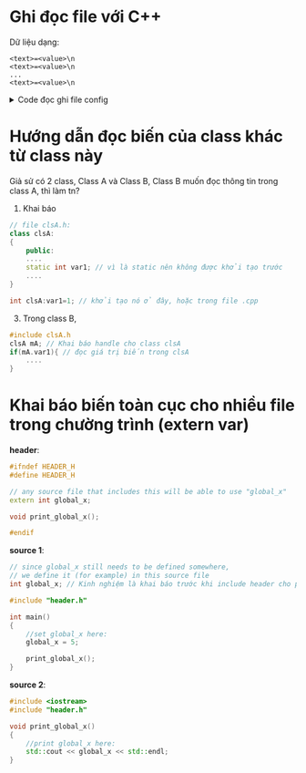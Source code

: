 # Ghi đọc file với C++

Dữ liệu dạng:
```
<text>=<value>\n
<text>=<value>\n
...
<text>=<value>\n
```

<details>
	<summary>Code đọc ghi file config</summary>


```c++
#ifndef FUNCS_H
#define FUNCS_H
#include <iostream>
#include <string>
#include <fstream>
#include <sstream>
using namespace std;


class funcs
{
public:
    funcs(); 

//-----------------------------------------
    int debTA=1;
    int debKhai=1;
    string filename="debugconfig.ini";

    ///
    /// \brief readDebugConfig
    /// Config file có nội dung là nhiều dòng
    /// Mỗi dòng có dạng: <string>=<value>
    /// Mục tiêu để đọc giá trị vào biến
    /// Nếu muốn thêm, thì thêm vào phần if(!ifi){
    /// và thêm biến bên trên
    void readDebugConfig(){
        ifstream ifi(filename); // config debug
        if (!ifi) {
            ofstream ofi;
            ofi.open(filename,fstream::out | fstream::trunc);
            ofi <<"debTA=1\n";
            ofi <<"debKhai=1\n";
            ofi.close();
        }else{
            string sName, line;
            int value;
            while(getline(ifi, line)){
                istringstream iss1(line);
                getline(iss1, sName, '=');
                iss1 >> value;
                if(sName.compare("debTA")==0){debTA=value;}
                if(sName.compare("debKhai")==0){debKhai=value;}
            }
        }
    }
//-----------------------------------------


};



#endif // FUNCS_H

```
	
</details>


# Hướng dẫn đọc biến của class khác từ class này

Giả sử có 2 class, Class A và Class B, Class B muốn đọc thông tin trong class A, thì làm tn?
1. Khai báo 

```c++
// file clsA.h:
class clsA:
{
	public:
	....
	static int var1; // vì là static nên không được khởi tạo trước
	....
}

int clsA:var1=1; // khởi tạo nó ở đây, hoặc trong file .cpp

```

3. Trong class B, 

```c++
#include clsA.h
clsA mA; // Khai báo handle cho class clsA
if(mA.var1){ // đọc giá trị biến trong clsA
	....
}
```

# Khai báo biến toàn cục cho nhiều file trong chường trình (extern var)

__header__:
```c++
#ifndef HEADER_H
#define HEADER_H

// any source file that includes this will be able to use "global_x"
extern int global_x;

void print_global_x();

#endif
```

__source 1__:

```c++
// since global_x still needs to be defined somewhere,
// we define it (for example) in this source file
int global_x; // Kinh nghiệm là khai báo trước khi include header cho proj lớn sẽ chạy được, không hiểu sao.

#include "header.h"

int main()
{
    //set global_x here:
    global_x = 5;

    print_global_x();
}
```

__source 2__:

```C++
#include <iostream>
#include "header.h"

void print_global_x()
{
    //print global_x here:
    std::cout << global_x << std::endl;
}
```



